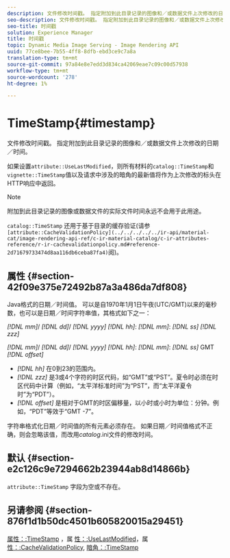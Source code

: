 ```yaml
---
description: 文件修改时间戳。 指定附加到此目录记录的图像和／或数据文件上次修改的日期／时间。
seo-description: 文件修改时间戳。 指定附加到此目录记录的图像和／或数据文件上次修改的日期／时间。
seo-title: 时间戳
solution: Experience Manager
title: 时间戳
topic: Dynamic Media Image Serving - Image Rendering API
uuid: 77ce8bee-7b55-4ff8-8dfb-ebd3ce9c7a8a
translation-type: tm+mt
source-git-commit: 97a84e8e7edd3d834ca42069eae7c09c00d57938
workflow-type: tm+mt
source-wordcount: '278'
ht-degree: 1%

---
```



# TimeStamp{#timestamp}

文件修改时间戳。 指定附加到此目录记录的图像和／或数据文件上次修改的日期／时间。

如果设置`attribute::UseLastModified`，则所有材料的`catalog::TimeStamp`和`vignette::TimeStamp`值以及请求中涉及的暗角的最新值将作为上次修改的标头在HTTP响应中返回。

>[!NOTE]
>
>附加到此目录记录的图像或数据文件的实际文件时间永远不会用于此用途。

`catalog::TimeStamp` 还用于基于目录的缓存验证(请参 ` [attribute::CacheValidationPolicy](../../../../../ir-api/material-cat/image-rendering-api-ref/c-ir-material-catalog/c-ir-attributes-reference/r-ir-cachevalidationpolicy.md#reference-2d71679733474d8aa116db6ceba87fa4)`阅)。

## 属性 {#section-42f09e375e72492b87a3a486da7df808}

Java格式的日期／时间值。 可以是自1970年1月1日午夜(UTC/GMT)以来的毫秒数，也可以是日期／时间字符串值，其格式如下之一：

*[!DNL mm]*/  *[!DNL dd]*/  *[!DNL yyyy]* *[!DNL hh]*: *[!DNL mm]*:  *[!DNL ss]* *[!DNL zzz]*

*[!DNL mm]*/  *[!DNL dd]*/  *[!DNL yyyy]* *[!DNL hh]*: *[!DNL mm]*: *[!DNL ss]* GMT  *[!DNL offset]*

* *[!DNL hh]* 在0到23的范围内。
* *[!DNL zzz]* 是3或4个字符的时区代码，如“GMT”或“PST”。夏令时必须在时区代码中计算（例如，“太平洋标准时间”为“PST”，而“太平洋夏令时”为“PDT”）。
* *[!DNL offset]* 是相对于GMT的时区偏移量，以小时或小时为单位：分钟。例如，“PDT”等效于“GMT -7”。

字符串格式化日期／时间值的所有元素必须存在。 如果日期／时间值格式不正确，则会忽略该值，而改用&#x200B;*catalog*.ini文件的修改时间。

## 默认 {#section-e2c126c9e7294662b23944ab8d14866b}

`attribute::TimeStamp` 字段为空或不存在。

## 另请参阅 {#section-876f1d1b50dc4501b605820015a29451}

[属性：:TimeStamp](../../../../../ir-api/material-cat/image-rendering-api-ref/c-ir-material-catalog/c-ir-attributes-reference/r-ir-timestamp.md#reference-8373ad4ee03d4e4b9a8fc96cf42b3181) ，属 [性：:UseLastModified](../../../../../ir-api/material-cat/image-rendering-api-ref/c-ir-material-catalog/c-ir-attributes-reference/r-ir-uselastmodified.md#reference-d2ab628c9e004fedbd38324866dbca1d)，属 [性：:CacheValidationPolicy](../../../../../ir-api/material-cat/image-rendering-api-ref/c-ir-material-catalog/c-ir-attributes-reference/r-ir-cachevalidationpolicy.md#reference-2d71679733474d8aa116db6ceba87fa4), [暗角：:TimeStamp](../../../../../ir-api/material-cat/image-rendering-api-ref/c-ir-material-catalog/c-ir-vignette-map-reference/r-ir-timestamp-vignette.md#reference-d57cdd40a6a645d199dbb1d56cc85bc1)
